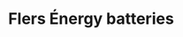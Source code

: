---
title: "Flers Énergy batteries"
url: /saint-georges-des-groseillers/flers-energy-batteries/
shop: Autowerkstatt
---